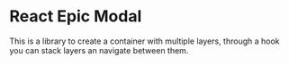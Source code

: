 # React Epic Modal

This is a library to create a container with multiple layers, through a hook you can stack layers an navigate between them.